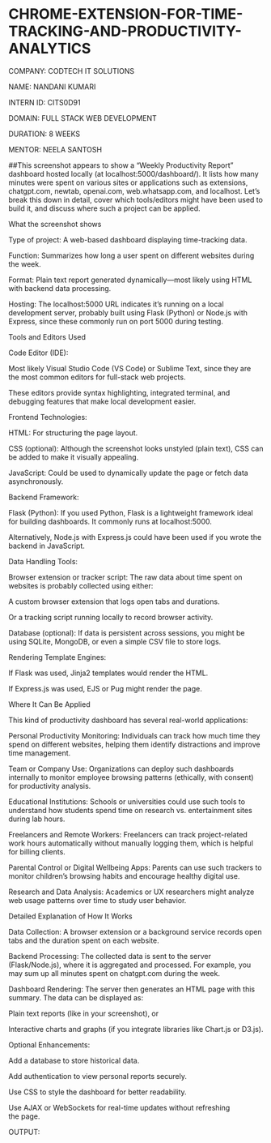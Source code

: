 # CHROME-EXTENSION-FOR-TIME-TRACKING-AND-PRODUCTIVITY-ANALYTICS

COMPANY: CODTECH IT SOLUTIONS

NAME: NANDANI KUMARI

INTERN ID: CITS0D91

DOMAIN: FULL STACK WEB DEVELOPMENT

DURATION: 8 WEEKS

MENTOR: NEELA SANTOSH

##This screenshot appears to show a “Weekly Productivity Report” dashboard hosted locally (at localhost:5000/dashboard/). It lists how many minutes were spent on various sites or applications such as extensions, chatgpt.com, newtab, openai.com, web.whatsapp.com, and localhost. Let’s break this down in detail, cover which tools/editors might have been used to build it, and discuss where such a project can be applied.

What the screenshot shows

Type of project: A web-based dashboard displaying time-tracking data.

Function: Summarizes how long a user spent on different websites during the week.

Format: Plain text report generated dynamically—most likely using HTML with backend data processing.

Hosting: The localhost:5000 URL indicates it’s running on a local development server, probably built using Flask (Python) or Node.js with Express, since these commonly run on port 5000 during testing.

Tools and Editors Used

Code Editor (IDE):

Most likely Visual Studio Code (VS Code) or Sublime Text, since they are the most common editors for full-stack web projects.

These editors provide syntax highlighting, integrated terminal, and debugging features that make local development easier.

Frontend Technologies:

HTML: For structuring the page layout.

CSS (optional): Although the screenshot looks unstyled (plain text), CSS can be added to make it visually appealing.

JavaScript: Could be used to dynamically update the page or fetch data asynchronously.

Backend Framework:

Flask (Python): If you used Python, Flask is a lightweight framework ideal for building dashboards. It commonly runs at localhost:5000.

Alternatively, Node.js with Express.js could have been used if you wrote the backend in JavaScript.

Data Handling Tools:

Browser extension or tracker script: The raw data about time spent on websites is probably collected using either:

A custom browser extension that logs open tabs and durations.

Or a tracking script running locally to record browser activity.

Database (optional): If data is persistent across sessions, you might be using SQLite, MongoDB, or even a simple CSV file to store logs.

Rendering Template Engines:

If Flask was used, Jinja2 templates would render the HTML.

If Express.js was used, EJS or Pug might render the page.

Where It Can Be Applied

This kind of productivity dashboard has several real-world applications:

Personal Productivity Monitoring: Individuals can track how much time they spend on different websites, helping them identify distractions and improve time management.

Team or Company Use: Organizations can deploy such dashboards internally to monitor employee browsing patterns (ethically, with consent) for productivity analysis.

Educational Institutions: Schools or universities could use such tools to understand how students spend time on research vs. entertainment sites during lab hours.

Freelancers and Remote Workers: Freelancers can track project-related work hours automatically without manually logging them, which is helpful for billing clients.

Parental Control or Digital Wellbeing Apps: Parents can use such trackers to monitor children’s browsing habits and encourage healthy digital use.

Research and Data Analysis: Academics or UX researchers might analyze web usage patterns over time to study user behavior.

Detailed Explanation of How It Works

Data Collection: A browser extension or a background service records open tabs and the duration spent on each website.

Backend Processing: The collected data is sent to the server (Flask/Node.js), where it is aggregated and processed. For example, you may sum up all minutes spent on chatgpt.com during the week.

Dashboard Rendering: The server then generates an HTML page with this summary. The data can be displayed as:

Plain text reports (like in your screenshot), or

Interactive charts and graphs (if you integrate libraries like Chart.js or D3.js).

Optional Enhancements:

Add a database to store historical data.

Add authentication to view personal reports securely.

Use CSS to style the dashboard for better readability.

Use AJAX or WebSockets for real-time updates without refreshing the page.

OUTPUT:

